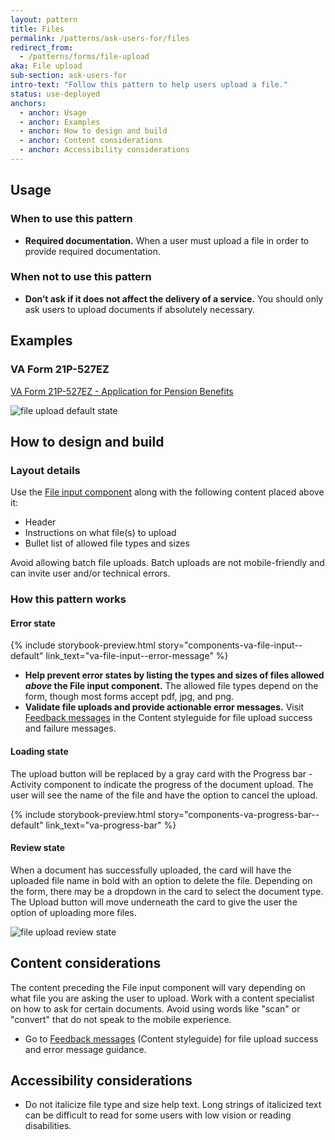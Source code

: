 ```yaml
---
layout: pattern
title: Files
permalink: /patterns/ask-users-for/files
redirect_from:
  - /patterns/forms/file-upload
aka: File upload
sub-section: ask-users-for
intro-text: "Follow this pattern to help users upload a file."
status: use-deployed
anchors:
  - anchor: Usage
  - anchor: Examples
  - anchor: How to design and build
  - anchor: Content considerations
  - anchor: Accessibility considerations
---
```


## Usage

### When to use this pattern

* **Required documentation.** When a user must upload a file in order to provide required documentation.

### When not to use this pattern

* **Don’t ask if it does not affect the delivery of a service.** You should only ask users to upload documents if absolutely necessary.

## Examples

### VA Form 21P-527EZ

[VA Form 21P-527EZ - Application for Pension Benefits](https://www.va.gov/pension/application/527EZ/introduction)

![file upload default state]({{site.baseurl}}/images/patterns/ask-users-for/files/Form_21P-527EZ_upload-button.png)

## How to design and build

### Layout details

Use the [File input component](https://design.va.gov/components/form/file-input) along with the following content placed above it:

- Header 
- Instructions on what file(s) to upload
- Bullet list of allowed file types and sizes

Avoid allowing batch file uploads. Batch uploads are not mobile-friendly and can invite user and/or technical errors.

### How this pattern works

#### Error state

{% include storybook-preview.html story="components-va-file-input--default" link_text="va-file-input--error-message" %}

- **Help prevent error states by listing the types and sizes of files allowed _above_ the File input component.** The allowed file types depend on the form, though most forms accept pdf, jpg, and png. 
- **Validate file uploads and provide actionable error messages.** Visit <a class="vads-c-action-link--blue" href="{{ site.baseurl }}/content-style-guide/error-messages/feedback">Feedback messages</a> in the Content styleguide for file upload success and failure messages.

#### Loading state

The upload button will be replaced by a gray card with the Progress bar - Activity component to indicate the progress of the document upload. The user will see the name of the file and have the option to cancel the upload.

{% include storybook-preview.html story="components-va-progress-bar--default" link_text="va-progress-bar" %}

#### Review state

When a document has successfully uploaded, the card will have the uploaded file name in bold with an option to delete the file. Depending on the form, there may be a dropdown in the card to select the document type. The Upload button will move underneath the card to give the user the option of uploading more files.

![file upload review state]({{site.baseurl}}/images/patterns/ask-users-for/files/Form_21P-527EZ_uploaded-file-card.png)

## Content considerations

The content preceding the File input component will vary depending on what file you are asking the user to upload. Work with a content specialist on how to ask for certain documents. Avoid using words like "scan" or "convert" that do not speak to the mobile experience.

- Go to <a class="vads-c-action-link--blue" href="{{ site.baseurl }}/content-style-guide/error-messages/feedback">Feedback messages</a> (Content styleguide) for file upload success and error message guidance.

## Accessibility considerations

- Do not italicize file type and size help text. Long strings of italicized text can be difficult to read for some users with low vision or reading disabilities.
